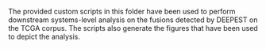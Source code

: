 The provided custom scripts in this folder have been used to perform downstream systems-level analysis on the fusions detected by DEEPEST on the TCGA corpus. The scripts also generate the figures that have been used to depict the analysis.   

